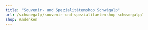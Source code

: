 ```yaml
---
title: "Souvenir- und Spezialitätenshop Schwägalp"
url: /schwaegalp/souvenir-und-spezialitaetenshop-schwaegalp/
shop: Andenken
---
```

